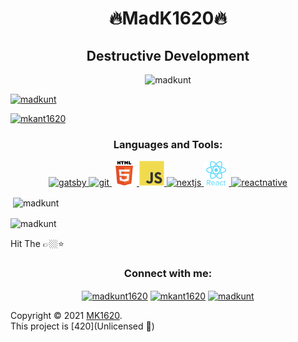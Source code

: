 <h1 align="center">🔥MadK1620🔥</h1>
<h2 align="center">Destructive Development</h2>


<p align="center"> <img src="https://komarev.com/ghpvc/?username=madkunt&label=Profile%20views&color=0e75b6&style=flat" alt="madkunt" /> </p>

<p align="left"> <a href="https://github.com/ryo-ma/github-profile-trophy"><img src="https://github-profile-trophy.vercel.app/?username=madkunt" alt="madkunt" /></a> </p>

<p align="left"> <a href="https://twitter.com/mkant1620" target="blank"><img src="https://img.shields.io/twitter/follow/mkant1620?logo=twitter&style=for-the-badge" alt="mkant1620" /></a> </p>


<h3 align="center">Languages and Tools:</h3>
<p align="center"> <a href="https://www.gatsbyjs.com/" target="_blank" rel="noreferrer"> <img src="https://www.vectorlogo.zone/logos/gatsbyjs/gatsbyjs-icon.svg" alt="gatsby" width="40" height="40"/> </a> <a href="https://git-scm.com/" target="_blank" rel="noreferrer"> <img src="https://www.vectorlogo.zone/logos/git-scm/git-scm-icon.svg" alt="git" width="40" height="40"/> </a> <a href="https://www.w3.org/html/" target="_blank" rel="noreferrer"> <img src="https://raw.githubusercontent.com/devicons/devicon/master/icons/html5/html5-original-wordmark.svg" alt="html5" width="40" height="40"/> </a> <a href="https://developer.mozilla.org/en-US/docs/Web/JavaScript" target="_blank" rel="noreferrer"> <img src="https://raw.githubusercontent.com/devicons/devicon/master/icons/javascript/javascript-original.svg" alt="javascript" width="40" height="40"/> </a> <a href="https://nextjs.org/" target="_blank" rel="noreferrer"> <img src="https://cdn.worldvectorlogo.com/logos/nextjs-2.svg" alt="nextjs" width="40" height="40"/> </a> <a href="https://reactjs.org/" target="_blank" rel="noreferrer"> <img src="https://raw.githubusercontent.com/devicons/devicon/master/icons/react/react-original-wordmark.svg" alt="react" width="40" height="40"/> </a> <a href="https://reactnative.dev/" target="_blank" rel="noreferrer"> <img src="https://reactnative.dev/img/header_logo.svg" alt="reactnative" width="40" height="40"/> </a> </p>

<p>&nbsp;<img align="center" src="https://github-readme-stats.vercel.app/api?username=madkunt&show_icons=true&locale=en" alt="madkunt" /></p>

<p><img align="center" src="https://github-readme-streak-stats.herokuapp.com/?user=madkunt&" alt="madkunt" /></p>

 Hit The 👉🏼⭐️


<h3 align="center">Connect with me:</h3>
<p align="center">
<a href="https://codepen.io/madkunt1620" target="blank"><img align="center" src="https://raw.githubusercontent.com/rahuldkjain/github-profile-readme-generator/master/src/images/icons/Social/codepen.svg" alt="madkunt1620" height="30" width="40" /></a>
<a href="https://twitter.com/mkant1620" target="blank"><img align="center" src="https://raw.githubusercontent.com/rahuldkjain/github-profile-readme-generator/master/src/images/icons/Social/twitter.svg" alt="mkant1620" height="30" width="40" /></a>
<a href="https://codesandbox.com/madkunt" target="blank"><img align="center" src="https://raw.githubusercontent.com/rahuldkjain/github-profile-readme-generator/master/src/images/icons/Social/codesandbox.svg" alt="madkunt" height="30" width="40" /></a>
</p>

Copyright © 2021 [MK1620](https://github.com/Madkunt/).<br />
 This project is [420](Unlicensed 🤪)

